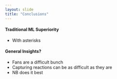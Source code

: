 ```yaml
---
layout: slide
title: "Conclusions"
---
```


#### Traditional ML Superiority 
- With asterisks
#### General Insights?
- Fans are a difficult bunch
- Capturing reactions can be as difficult as they are
- NB does it best 

